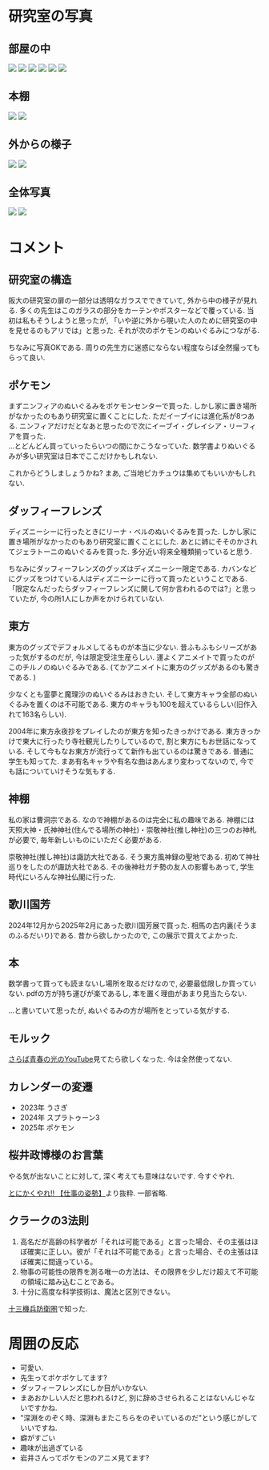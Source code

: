 # **研究室の写真**

## 部屋の中
![](https://masataka123.github.io/blog3/sub6/picture_room/IMG_6188.jpeg)
![](https://masataka123.github.io/blog3/sub6/picture_room/IMG_6190.jpeg)
![](https://masataka123.github.io/blog3/sub6/picture_room/IMG_6201.jpeg)
![](https://masataka123.github.io/blog3/sub6/picture_room/IMG_6194.jpeg)
![](https://masataka123.github.io/blog3/sub6/picture_room/IMG_6196.jpeg)
![](https://masataka123.github.io/blog3/sub6/picture_room/IMG_6195.jpeg)

## 本棚
![](https://masataka123.github.io/blog3/sub6/picture_room/IMG_6203.jpeg)
![](https://masataka123.github.io/blog3/sub6/picture_room/IMG_6200.jpeg)

## 外からの様子
![](https://masataka123.github.io/blog3/sub6/picture_room/IMG_6197.jpeg)
![](https://masataka123.github.io/blog3/sub6/picture_room/IMG_6198.jpeg)

## 全体写真
![](https://masataka123.github.io/blog3/sub6/picture_room/IMG_6192.jpeg)
![](https://masataka123.github.io/blog3/sub6/picture_room/IMG_6202.jpeg)



# **コメント**

## 研究室の構造
阪大の研究室の扉の一部分は透明なガラスでできていて, 外から中の様子が見れる.
多くの先生はこのガラスの部分をカーテンやポスターなどで覆っている. 
当初は私もそうしようと思ったが, 「いや逆に外から覗いた人のために研究室の中を見せるのもアリでは」と思った. 
それが次のポケモンのぬいぐるみにつながる. 

ちなみに写真OKである. 周りの先生方に迷惑にならない程度ならば全然撮ってもらって良い. 

## ポケモン
まずニンフィアのぬいぐるみをポケモンセンターで買った. しかし家に置き場所がなかったのもあり研究室に置くことにした. 
ただイーブイには進化系が8つある. ニンフィアだけだとなあと思ったので次にイーブイ・グレイシア・リーフィアを買った.  
...とどんどん買っていったらいつの間にかこうなっていた. 数学書よりぬいぐるみが多い研究室は日本でここだけかもしれない. 

これからどうしましょうかね? まあ, ご当地ピカチュウは集めてもいいかもしれない.

## ダッフィーフレンズ
ディズニーシーに行ったときにリーナ・ベルのぬいぐるみを買った. しかし家に置き場所がなかったのもあり研究室に置くことにした. 
あとに姉にそそのかされてジェラトーニのぬいぐるみを買った. 
多分近い将来全種類揃っていると思う. 

ちなみにダッフィーフレンズのグッズはディズニーシー限定である. カバンなどにグッズをつけている人はディズニーシーに行って買ったということである. 
「限定なんだったらダッフィーフレンズに関して何か言われるのでは?」と思っていたが, 今の所1人にしか声をかけられていない. 

## 東方
東方のグッズでデフォルメしてるものが本当に少ない. 
昔ふもふもシリーズがあった気がするのだが, 今は限定受注生産らしい. 
運よくアニメイトで買ったのがこのチルノのぬいぐるみである. (てかアニメイトに東方のグッズがあるのも驚きである. )

少なくとも霊夢と魔理沙のぬいぐるみはおきたい. そして東方キャラ全部のぬいぐるみを置くのは不可能である. 東方のキャラも100を超えているらしい(旧作入れて163名らしい).

2004年に東方永夜抄をプレイしたのが東方を知ったきっかけである. 東方きっかけで東大に行ったり寺社観光したりしているので, 割と東方にもお世話になっている. 
そして今もなお東方が流行ってて新作も出ているのは驚きである. 普通に学生も知ってた.
まあ有名キャラや有名な曲はあんまり変わってないので, 今でも話についていけそうな気もする. 

## 神棚
私の家は曹洞宗である. なので神棚があるのは完全に私の趣味である. 
神棚には天照大神・氏神神社(住んでる場所の神社)・崇敬神社(推し神社)の三つのお神札が必要で, 毎年新しいものにいただく必要がある.

崇敬神社(推し神社)は諏訪大社である. そう東方風神録の聖地である. 初めて神社巡りをしたのが諏訪大社である. その後神社ガチ勢の友人の影響もあって, 学生時代にいろんな神社仏閣に行った. 


## 歌川国芳

2024年12月から2025年2月にあった歌川国芳展で買った.
相馬の古内裏(そうまのふるだいり)である. 
昔から欲しかったので, この展示で買えてよかった. 

## 本
数学書って買っても読まないし場所を取るだけなので, 必要最低限しか買っていない.
pdfの方が持ち運びが楽であるし, 本を置く理由があまり見当たらない. 

...と書いていて思ったが, ぬいぐるみの方が場所をとっている気がする. 

## モルック
[さらば青春の光のYouTube](https://www.youtube.com/channel/UCNvcNd31bA-XERO6LGy4blw)見てたら欲しくなった. 今は全然使ってない. 

## カレンダーの変遷
- 2023年 うさぎ
- 2024年 スプラトゥーン3
- 2025年 ポケモン

## 桜井政博様のお言葉
やる気が出ないことに対して, 深く考えても意味はないです.
今すぐやれ. 

[とにかくやれ!! 【仕事の姿勢】](https://www.youtube.com/watch?v=JV3KOJ_Z4Vs)より抜粋. 一部省略. 

## クラークの3法則

1. 高名だが高齢の科学者が「それは可能である」と言った場合、その主張はほぼ確実に正しい。彼が「それは不可能である」と言った場合、その主張はほぼ確実に間違っている。
2. 物事の可能性の限界を測る唯一の方法は、その限界を少しだけ超えて不可能の領域に踏み込むことである。
3. 十分に高度な科学技術は、魔法と区別できない。

[十三機兵防衛圏](https://13sar.jp)で知った. 

# **周囲の反応**
- 可愛い.
- 先生ってポケポケしてます?
- ダッフィーフレンズにしか目がいかない. 
- まあおかしい人だと思われるけど, 別に辞めさせられることはないんじゃないですかね. 
- "深淵をのぞく時、深淵もまたこちらをのぞいているのだ"という感じがしていいですね.
- 癖がすごい
- 趣味が出過ぎている
- 岩井さんってポケモンのアニメ見てます?